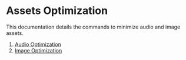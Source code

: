 # Assets Optimization

This documentation details the commands to minimize audio and image assets.

1. [Audio Optimization](./audio-optimization.md)
1. [Image Optimization](./image-optimization.md)